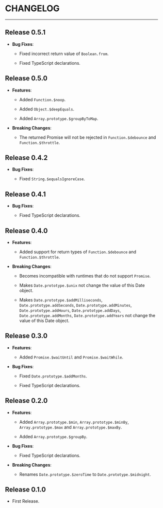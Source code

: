 ﻿# CHANGELOG

---

## Release 0.5.1

-   **Bug Fixes**:

    -   Fixed incorrect return value of `Boolean.from`.

    -   Fixed TypeScript declarations.

## Release 0.5.0

-   **Features**:

    -   Added `Function.$noop`.

    -   Added `Object.$deepEquals`.

    -   Added `Array.prototype.$groupByToMap`.

-   **Breaking Changes**:

    -   The returned Promise will not be rejected in `Function.$debounce` and `Function.$throttle`.

## Release 0.4.2

-   **Bug Fixes**:

    -   Fixed `String.$equalsIgnoreCase`.

## Release 0.4.1

-   **Bug Fixes**:

    -   Fixed TypeScript declarations.

## Release 0.4.0

-   **Features**:

    -   Added support for return types of `Function.$debounce` and `Function.$throttle`.

-   **Breaking Changes**:

    -   Becomes incompatible with runtimes that do not support `Promise`.

    -   Makes `Date.prototype.$unix` not change the value of this Date object.

    -   Makes `Date.prototype.$addMilliseconds`, `Date.prototype.addSeconds`, `Date.prototype.addMinutes`, `Date.prototype.addHours`, `Date.prototype.addDays`, `Date.prototype.addMonths`, `Date.prototype.addYears` not change the value of this Date object.

## Release 0.3.0

-   **Features**:

    -   Added `Promise.$waitUntil` and `Promise.$waitWhile`.

-   **Bug Fixes**:

    -   Fixed `Date.prototype.$addMonths`.

    -   Fixed TypeScript declarations.

## Release 0.2.0

-   **Features**:

    -   Added `Array.prototype.$min`, `Array.prototype.$minBy`, `Array.prototype.$max` and `Array.prototype.$maxBy`.

    -   Added `Array.prototype.$groupBy`.

-   **Bug Fixes**:

    -   Fixed TypeScript declarations.

-   **Breaking Changes**:

    -   Renames `Date.prototype.$zeroTime` to `Date.prototype.$midnight`.

## Release 0.1.0

-   First Release.
